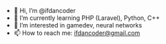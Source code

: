 - 👋 Hi, I’m @ifdancoder
- 🌱 I’m currently learning PHP (Laravel), Python, C++
- 👀 I’m interested in gamedev, neural networks
- 📫 How to reach me: ifdancoder@gmail.com
